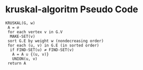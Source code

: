 # kruskal-algoritm Pseudo Code

```
KRUSKAL(G, w)
 A = ∅
 for each vertex v in G.V
  MAKE-SET(v)
 sort G.E by weight w (nondecreasing order)
 for each (u, v) in G.E (in sorted order)
  if FIND-SET(u) ≠ FIND-SET(v)
   A = A ∪ {(u, v)}
   UNION(u, v)
 return A

```

